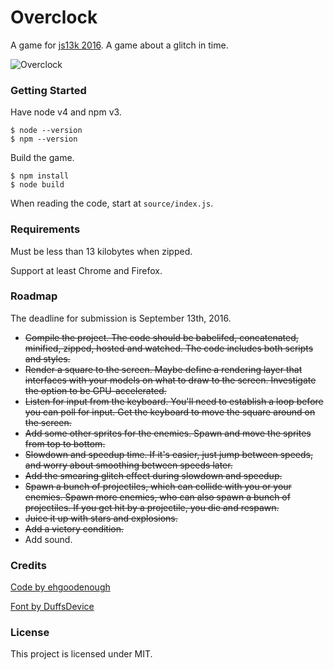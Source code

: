 # Overclock #

A game for [js13k 2016](http://2016.js13kgames.com). A game about a glitch in time.

![Overclock](http://i.imgur.com/MK3MwRu.png)

### Getting Started ###

Have node v4 and npm v3.

    $ node --version
    $ npm --version

Build the game.

    $ npm install
    $ node build

When reading the code, start at `source/index.js`.

### Requirements ###

Must be less than 13 kilobytes when zipped.

Support at least Chrome and Firefox.

### Roadmap ###

The deadline for submission is September 13th, 2016.

- ~~Compile the project. The code should be babelifed, concatenated, minified, zipped, hosted and watched. The code includes both scripts and styles.~~
- ~~Render a square to the screen. Maybe define a rendering layer that interfaces with your models on what to draw to the screen. Investigate the option to be GPU-accelerated.~~
- ~~Listen for input from the keyboard. You'll need to establish a loop before you can poll for input. Get the keyboard to move the square around on the screen.~~
- ~~Add some other sprites for the enemies. Spawn and move the sprites from top to bottom.~~
- ~~Slowdown and speedup time. If it's easier, just jump between speeds, and worry about smoothing between speeds later.~~
- ~~Add the smearing glitch effect during slowdown and speedup.~~
- ~~Spawn a bunch of projectiles, which can collide with you or your enemies. Spawn more enemies, who can also spawn a bunch of projectiles. If you get hit by a projectile, you die and respawn.~~
- ~~Juice it up with stars and explosions.~~
- ~~Add a victory condition.~~
- Add sound.

### Credits ###

[Code by ehgoodenough](http://github.com/ehgoodenough/overclock)

[Font by DuffsDevice](http://www.pentacom.jp/pentacom/bitfontmaker2/gallery/?id=468)


### License ###

This project is licensed under MIT.
